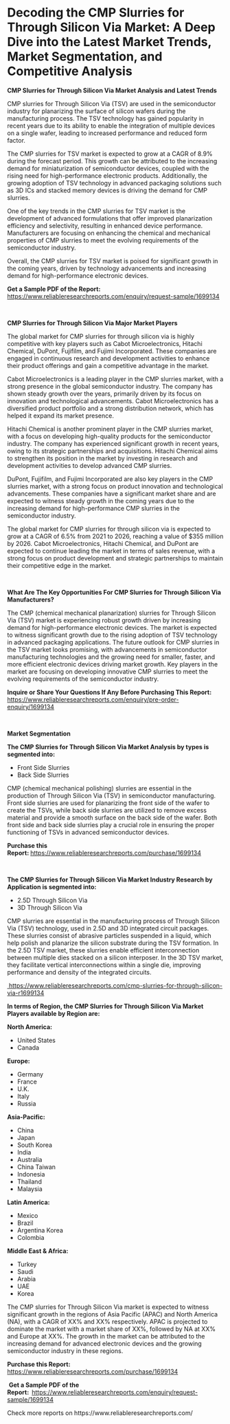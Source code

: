 <p><h1>Decoding the CMP Slurries for Through Silicon Via Market: A Deep Dive into the Latest Market Trends, Market Segmentation, and Competitive Analysis</h1></p><p><strong>CMP Slurries for Through Silicon Via Market Analysis and Latest Trends</strong></p>
<p><p>CMP slurries for Through Silicon Via (TSV) are used in the semiconductor industry for planarizing the surface of silicon wafers during the manufacturing process. The TSV technology has gained popularity in recent years due to its ability to enable the integration of multiple devices on a single wafer, leading to increased performance and reduced form factor.</p><p>The CMP slurries for TSV market is expected to grow at a CAGR of 8.9% during the forecast period. This growth can be attributed to the increasing demand for miniaturization of semiconductor devices, coupled with the rising need for high-performance electronic products. Additionally, the growing adoption of TSV technology in advanced packaging solutions such as 3D ICs and stacked memory devices is driving the demand for CMP slurries.</p><p>One of the key trends in the CMP slurries for TSV market is the development of advanced formulations that offer improved planarization efficiency and selectivity, resulting in enhanced device performance. Manufacturers are focusing on enhancing the chemical and mechanical properties of CMP slurries to meet the evolving requirements of the semiconductor industry.</p><p>Overall, the CMP slurries for TSV market is poised for significant growth in the coming years, driven by technology advancements and increasing demand for high-performance electronic devices.</p></p>
<p><strong>Get a Sample PDF of the Report:&nbsp;</strong> <a href="https://www.reliableresearchreports.com/enquiry/request-sample/1699134">https://www.reliableresearchreports.com/enquiry/request-sample/1699134</a></p>
<p>&nbsp;</p>
<p><strong>CMP Slurries for Through Silicon Via Major Market Players</strong></p>
<p><p>The global market for CMP slurries for through silicon via is highly competitive with key players such as Cabot Microelectronics, Hitachi Chemical, DuPont, Fujifilm, and Fujimi Incorporated. These companies are engaged in continuous research and development activities to enhance their product offerings and gain a competitive advantage in the market.</p><p>Cabot Microelectronics is a leading player in the CMP slurries market, with a strong presence in the global semiconductor industry. The company has shown steady growth over the years, primarily driven by its focus on innovation and technological advancements. Cabot Microelectronics has a diversified product portfolio and a strong distribution network, which has helped it expand its market presence.</p><p>Hitachi Chemical is another prominent player in the CMP slurries market, with a focus on developing high-quality products for the semiconductor industry. The company has experienced significant growth in recent years, owing to its strategic partnerships and acquisitions. Hitachi Chemical aims to strengthen its position in the market by investing in research and development activities to develop advanced CMP slurries.</p><p>DuPont, Fujifilm, and Fujimi Incorporated are also key players in the CMP slurries market, with a strong focus on product innovation and technological advancements. These companies have a significant market share and are expected to witness steady growth in the coming years due to the increasing demand for high-performance CMP slurries in the semiconductor industry.</p><p>The global market for CMP slurries for through silicon via is expected to grow at a CAGR of 6.5% from 2021 to 2026, reaching a value of $355 million by 2026. Cabot Microelectronics, Hitachi Chemical, and DuPont are expected to continue leading the market in terms of sales revenue, with a strong focus on product development and strategic partnerships to maintain their competitive edge in the market.</p></p>
<p>&nbsp;</p>
<p><strong>What Are The Key Opportunities For CMP Slurries for Through Silicon Via Manufacturers?</strong></p>
<p><p>The CMP (chemical mechanical planarization) slurries for Through Silicon Via (TSV) market is experiencing robust growth driven by increasing demand for high-performance electronic devices. The market is expected to witness significant growth due to the rising adoption of TSV technology in advanced packaging applications. The future outlook for CMP slurries in the TSV market looks promising, with advancements in semiconductor manufacturing technologies and the growing need for smaller, faster, and more efficient electronic devices driving market growth. Key players in the market are focusing on developing innovative CMP slurries to meet the evolving requirements of the semiconductor industry.</p></p>
<p><strong>Inquire or Share Your Questions If Any Before Purchasing This Report:</strong> <a href="https://www.reliableresearchreports.com/enquiry/pre-order-enquiry/1699134">https://www.reliableresearchreports.com/enquiry/pre-order-enquiry/1699134</a></p>
<p>&nbsp;</p>
<p><strong>Market Segmentation</strong></p>
<p><strong>The CMP Slurries for Through Silicon Via Market Analysis by types is segmented into:</strong></p>
<p><ul><li>Front Side Slurries</li><li>Back Side Slurries</li></ul></p>
<p><p>CMP (chemical mechanical polishing) slurries are essential in the production of Through Silicon Via (TSV) in semiconductor manufacturing. Front side slurries are used for planarizing the front side of the wafer to create the TSVs, while back side slurries are utilized to remove excess material and provide a smooth surface on the back side of the wafer. Both front side and back side slurries play a crucial role in ensuring the proper functioning of TSVs in advanced semiconductor devices.</p></p>
<p><strong>Purchase this Report:&nbsp;</strong><a href="https://www.reliableresearchreports.com/purchase/1699134">https://www.reliableresearchreports.com/purchase/1699134</a></p>
<p>&nbsp;</p>
<p><strong>The CMP Slurries for Through Silicon Via Market Industry Research by Application is segmented into:</strong></p>
<p><ul><li>2.5D Through Silicon Via</li><li>3D Through Silicon Via</li></ul></p>
<p><p>CMP slurries are essential in the manufacturing process of Through Silicon Via (TSV) technology, used in 2.5D and 3D integrated circuit packages. These slurries consist of abrasive particles suspended in a liquid, which help polish and planarize the silicon substrate during the TSV formation. In the 2.5D TSV market, these slurries enable efficient interconnection between multiple dies stacked on a silicon interposer. In the 3D TSV market, they facilitate vertical interconnections within a single die, improving performance and density of the integrated circuits.</p></p>
<p><a href="https://www.reliableresearchreports.com/cmp-slurries-for-through-silicon-via-r1699134">&nbsp;https://www.reliableresearchreports.com/cmp-slurries-for-through-silicon-via-r1699134</a></p>
<p><strong>In terms of Region, the CMP Slurries for Through Silicon Via Market Players available by Region are:</strong></p>
<p>
    <p> <strong> North America: </strong>
        <ul>
            <li>United States</li>
            <li>Canada</li>
        </ul>
        </p> 
    <p> <strong> Europe: </strong>
        <ul>
            <li>Germany</li>
            <li>France</li>
            <li>U.K.</li>
            <li>Italy</li>
            <li>Russia</li>
        </ul>
        </p> 
    <p> <strong> Asia-Pacific: </strong>
        <ul>
            <li>China</li>
            <li>Japan</li>
            <li>South Korea</li>
            <li>India</li>
            <li>Australia</li>
            <li>China Taiwan</li>
            <li>Indonesia</li>
            <li>Thailand</li>
            <li>Malaysia</li>
        </ul>
        </p> 
    <p> <strong> Latin America: </strong>
        <ul>
            <li>Mexico</li>
            <li>Brazil</li>
            <li>Argentina Korea</li>
            <li>Colombia</li>
        </ul>
        </p> 
    <p> <strong> Middle East & Africa: </strong>
        <ul>
            <li>Turkey</li>
            <li>Saudi</li>
            <li>Arabia</li>
            <li>UAE</li>
            <li>Korea</li>
        </ul>
    </p>
    </p>
<p><p>The CMP slurries for Through Silicon Via market is expected to witness significant growth in the regions of Asia Pacific (APAC) and North America (NA), with a CAGR of XX% and XX% respectively. APAC is projected to dominate the market with a market share of XX%, followed by NA at XX% and Europe at XX%. The growth in the market can be attributed to the increasing demand for advanced electronic devices and the growing semiconductor industry in these regions.</p></p>
<p><strong>Purchase this Report: </strong><a href="https://www.reliableresearchreports.com/purchase/1699134">https://www.reliableresearchreports.com/purchase/1699134</a></p>
<p>&nbsp;<strong>Get a Sample PDF of the Report:&nbsp;&nbsp;</strong><a href="https://www.reliableresearchreports.com/enquiry/request-sample/1699134">https://www.reliableresearchreports.com/enquiry/request-sample/1699134</a></p>
<p><strong></strong></p>
<p>Check more reports on https://www.reliableresearchreports.com/</p>